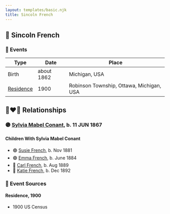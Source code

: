 ```yaml
---
layout: templates/basic.njk
title: Sincoln French
---
```

## 🔵 Sincoln French

### 📆 Events

Type | Date | Place
------ | ------ | ------
Birth | about 1862 | Michigan, USA
[Residence](#event-event-0) | 1900 | Robinson Township, Ottawa, Michigan, USA

## 👩‍❤️‍👨 Relationships

### 🟣 [Sylvia Mabel Conant](/people/8/88275832), b. 11 JUN 1867

#### Children With Sylvia Mabel Conant
* 🟣 [Susie French](/people/1/14699520), b. Nov 1881
* 🟣 [Emma French](/people/4/42805740), b. June 1884
* 🔵 [Carl French](/people/5/56637000), b. Aug 1889
* 🔵 [Katie French](/people/2/2635370), b. Dec 1892
### 📰 Event Sources

#### <a id="event-event-0"></a> Residence, 1900
* 1900 US Census
